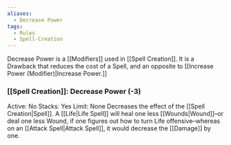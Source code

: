 ```yaml
---
aliases:
  - Decrease Power
tags:
  - Rules
  - Spell-Creation
---
```

Decrease Power is a [[Modifiers]] used in [[Spell Creation]]. It is a Drawback that reduces the cost of a Spell, and an opposite to [[Increase Power (Modifier)|Increase Power.]]

### [[Spell Creation]]: Decrease Power (-3)
Active: No
Stacks: Yes
Limit: None
Decreases the effect of the [[Spell Creation|Spell]]. A [[Life|Life Spell]] will heal one less [[Wounds|Wound]]–or deal one less Wound, if one figures out how to turn Life offensive–whereas on an [[Attack Spell|Attack Spell]], it would decrease the [[Damage]] by one.
